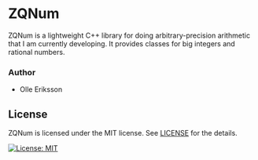 # ZQNum

ZQNum is a lightweight C++ library for doing arbitrary-precision arithmetic that I am currently developing. It provides classes for big integers and rational numbers.

### Author

* Olle Eriksson

## License

ZQNum is licensed under the MIT license. See [LICENSE](LICENSE) for the details.

[![License: MIT](https://img.shields.io/badge/License-MIT-yellow.svg)](https://opensource.org/licenses/MIT)
